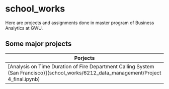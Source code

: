 # school_works
Here are projects and assignments done in master program of Business Analytics at GWU.

## Some major projects

| Porjects |
| --- |
| [Analysis on Time Duration of Fire Department Calling System (San Francisco)](school_works/6212_data_management/Project 4_final.ipynb) |
